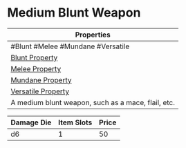 # Medium Blunt Weapon

|Properties|
|----------|
|\#Blunt #Melee #Mundane #Versatile|
|[Blunt Property](../Weapon%20Properties/Blunt%20Property.md)|
|[Melee Property](../Weapon%20Properties/Melee%20Property.md)|
|[Mundane Property](../../../Material%20Properties/Mundane%20Property.md)|
|[Versatile Property](../Weapon%20Properties/Versatile%20Property.md)|
|A medium blunt weapon, such as a mace, flail, etc.|

|Damage Die|Item Slots|Price|
|----------|----------|-----|
|d6|1|50|
